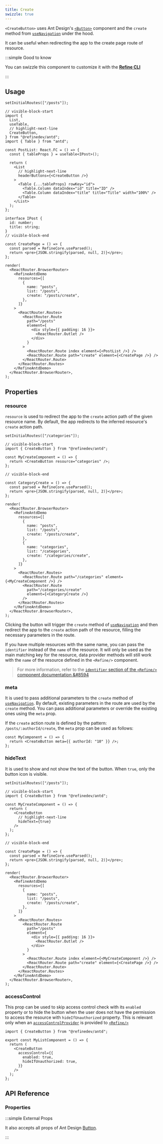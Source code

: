 ```yaml
---
title: Create
swizzle: true
---
```


`<CreateButton>` uses Ant Design's [`<Button>`](https://ant.design/components/button/) component and the `create` method from [`useNavigation`](/docs/routing/hooks/use-navigation) under the hood.

It can be useful when redirecting the app to the create page route of resource.

:::simple Good to know

You can swizzle this component to customize it with the [**Refine CLI**](/docs/packages/list-of-packages)

:::

## Usage

```tsx live previewHeight=360px
setInitialRoutes(["/posts"]);

// visible-block-start
import {
  List,
  useTable,
  // highlight-next-line
  CreateButton,
} from "@refinedev/antd";
import { Table } from "antd";

const PostList: React.FC = () => {
  const { tableProps } = useTable<IPost>();

  return (
    <List
      // highlight-next-line
      headerButtons={<CreateButton />}
    >
      <Table {...tableProps} rowKey="id">
        <Table.Column dataIndex="id" title="ID" />
        <Table.Column dataIndex="title" title="Title" width="100%" />
      </Table>
    </List>
  );
};

interface IPost {
  id: number;
  title: string;
}
// visible-block-end

const CreatePage = () => {
  const parsed = RefineCore.useParsed();
  return <pre>{JSON.stringify(parsed, null, 2)}</pre>;
};

render(
  <ReactRouter.BrowserRouter>
    <RefineAntdDemo
      resources={[
        {
          name: "posts",
          list: "/posts",
          create: "/posts/create",
        },
      ]}
    >
      <ReactRouter.Routes>
        <ReactRouter.Route
          path="/posts"
          element={
            <div style={{ padding: 16 }}>
              <ReactRouter.Outlet />
            </div>
          }
        >
          <ReactRouter.Route index element={<PostList />} />
          <ReactRouter.Route path="create" element={<CreatePage />} />
        </ReactRouter.Route>
      </ReactRouter.Routes>
    </RefineAntdDemo>
  </ReactRouter.BrowserRouter>,
);
```

## Properties

### resource

`resource` is used to redirect the app to the `create` action path of the given resource name. By default, the app redirects to the inferred resource's `create` action path.

```tsx live previewHeight=120px
setInitialRoutes(["/categories"]);

// visible-block-start
import { CreateButton } from "@refinedev/antd";

const MyCreateComponent = () => {
  return <CreateButton resource="categories" />;
};

// visible-block-end

const CategoryCreate = () => {
  const parsed = RefineCore.useParsed();
  return <pre>{JSON.stringify(parsed, null, 2)}</pre>;
};

render(
  <ReactRouter.BrowserRouter>
    <RefineAntdDemo
      resources={[
        {
          name: "posts",
          list: "/posts",
          create: "/posts/create",
        },
        {
          name: "categories",
          list: "/categories",
          create: "/categories/create",
        },
      ]}
    >
      <ReactRouter.Routes>
        <ReactRouter.Route path="/categories" element={<MyCreateComponent />} />
        <ReactRouter.Route
          path="/categories/create"
          element={<CategoryCreate />}
        />
      </ReactRouter.Routes>
    </RefineAntdDemo>
  </ReactRouter.BrowserRouter>,
);
```

Clicking the button will trigger the `create` method of [`useNavigation`](/docs/routing/hooks/use-navigation) and then redirect the app to the `create` action path of the resource, filling the necessary parameters in the route.

If you have multiple resources with the same name, you can pass the `identifier` instead of the `name` of the resource. It will only be used as the main matching key for the resource, data provider methods will still work with the `name` of the resource defined in the `<Refine/>` component.

> For more information, refer to the [`identifier` section of the `<Refine/>` component documentation &#8594](/docs/core/refine-component#identifier)

### meta

It is used to pass additional parameters to the `create` method of [`useNavigation`](/docs/routing/hooks/use-navigation). By default, existing parameters in the route are used by the `create` method. You can pass additional parameters or override the existing ones using the `meta` prop.

If the `create` action route is defined by the pattern: `/posts/:authorId/create`, the `meta` prop can be used as follows:

```tsx
const MyComponent = () => {
  return <CreateButton meta={{ authorId: "10" }} />;
};
```

### hideText

It is used to show and not show the text of the button. When `true`, only the button icon is visible.

```tsx live previewHeight=120px
setInitialRoutes(["/posts"]);

// visible-block-start
import { CreateButton } from "@refinedev/antd";

const MyCreateComponent = () => {
  return (
    <CreateButton
      // highlight-next-line
      hideText={true}
    />
  );
};

// visible-block-end

const CreatePage = () => {
  const parsed = RefineCore.useParsed();
  return <pre>{JSON.stringify(parsed, null, 2)}</pre>;
};

render(
  <ReactRouter.BrowserRouter>
    <RefineAntdDemo
      resources={[
        {
          name: "posts",
          list: "/posts",
          create: "/posts/create",
        },
      ]}
    >
      <ReactRouter.Routes>
        <ReactRouter.Route
          path="/posts"
          element={
            <div style={{ padding: 16 }}>
              <ReactRouter.Outlet />
            </div>
          }
        >
          <ReactRouter.Route index element={<MyCreateComponent />} />
          <ReactRouter.Route path="create" element={<CreatePage />} />
        </ReactRouter.Route>
      </ReactRouter.Routes>
    </RefineAntdDemo>
  </ReactRouter.BrowserRouter>,
);
```

### accessControl

This prop can be used to skip access control check with its `enabled` property or to hide the button when the user does not have the permission to access the resource with `hideIfUnauthorized` property. This is relevant only when an [`accessControlProvider`](/docs/authorization/access-control-provider) is provided to [`<Refine/>`](/docs/core/refine-component)

```tsx
import { CreateButton } from "@refinedev/antd";

export const MyListComponent = () => {
  return (
    <CreateButton
      accessControl={{
        enabled: true,
        hideIfUnauthorized: true,
      }}
    />
  );
};
```

## API Reference

### Properties

<PropsTable module="@refinedev/antd/CreateButton" />

:::simple External Props

It also accepts all props of Ant Design [Button](https://ant.design/components/button/#API).

:::
